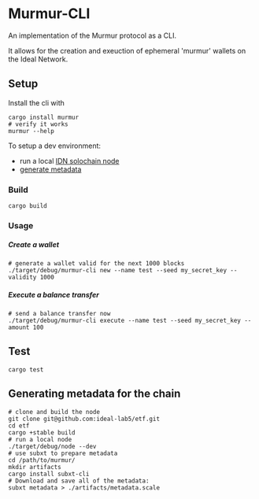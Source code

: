 # Murmur-CLI

An implementation of the Murmur protocol as a CLI.

It allows for the creation and exeuction of ephemeral 'murmur' wallets on the Ideal Network.

## Setup

Install the cli with

``` shell
cargo install murmur
# verify it works
murmur --help
```

To setup a dev environment:
- run a local [IDN solochain node](https://github.com/ideal-lab5/etf)
- [generate metadata](#generating-metadata-for-the-chain)

### Build

`cargo build`

### Usage

##### Create a wallet

``` shell
# generate a wallet valid for the next 1000 blocks
./target/debug/murmur-cli new --name test --seed my_secret_key --validity 1000
```

##### Execute a balance transfer

``` shell
# send a balance transfer now
./target/debug/murmur-cli execute --name test --seed my_secret_key --amount 100
```

## Test

`cargo test`

## Generating metadata for the chain

``` shell
# clone and build the node
git clone git@github.com:ideal-lab5/etf.git
cd etf
cargo +stable build
# run a local node
./target/debug/node --dev
# use subxt to prepare metadata
cd /path/to/murmur/
mkdir artifacts
cargo install subxt-cli
# Download and save all of the metadata:
subxt metadata > ./artifacts/metadata.scale
```

